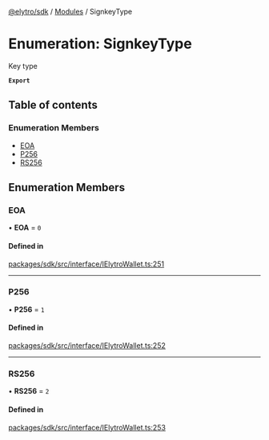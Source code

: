 [@elytro/sdk](../README.md) / [Modules](../modules.md) / SignkeyType

# Enumeration: SignkeyType

Key type

**`Export`**

## Table of contents

### Enumeration Members

- [EOA](SignkeyType.md#eoa)
- [P256](SignkeyType.md#p256)
- [RS256](SignkeyType.md#rs256)

## Enumeration Members

### EOA

• **EOA** = ``0``

#### Defined in

[packages/sdk/src/interface/IElytroWallet.ts:251](https://github.com/jayden-sudo/elytro-wallet-lib/blob/86ed41b3b7e27b9de5339986244a72cb1f25e2cf/packages/sdk/src/interface/IElytroWallet.ts#L251)

___

### P256

• **P256** = ``1``

#### Defined in

[packages/sdk/src/interface/IElytroWallet.ts:252](https://github.com/jayden-sudo/elytro-wallet-lib/blob/86ed41b3b7e27b9de5339986244a72cb1f25e2cf/packages/sdk/src/interface/IElytroWallet.ts#L252)

___

### RS256

• **RS256** = ``2``

#### Defined in

[packages/sdk/src/interface/IElytroWallet.ts:253](https://github.com/jayden-sudo/elytro-wallet-lib/blob/86ed41b3b7e27b9de5339986244a72cb1f25e2cf/packages/sdk/src/interface/IElytroWallet.ts#L253)
